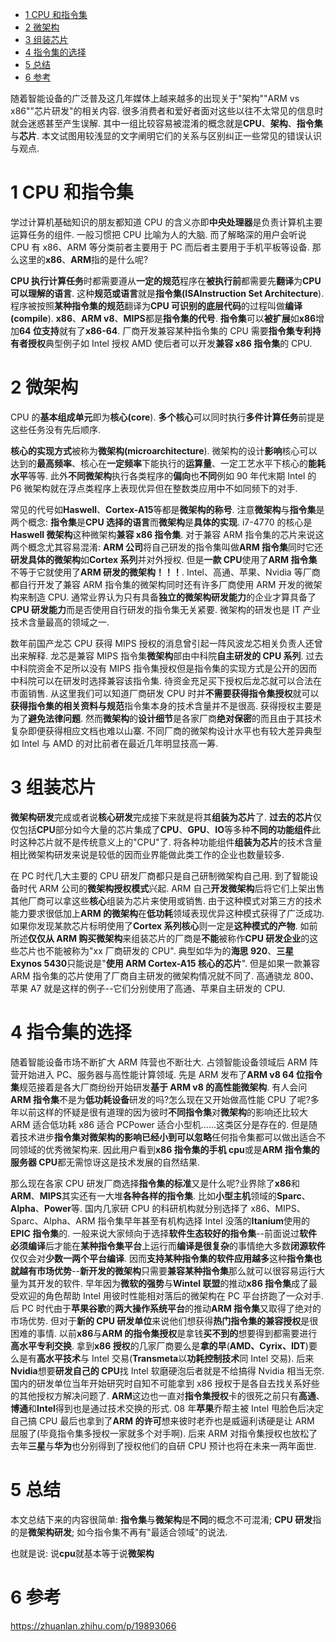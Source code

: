
<!-- @import "[TOC]" {cmd="toc" depthFrom=1 depthTo=6 orderedList=false} -->

<!-- code_chunk_output -->

- [1 CPU 和指令集](#1-cpu-和指令集)
- [2 微架构](#2-微架构)
- [3 组装芯片](#3-组装芯片)
- [4 指令集的选择](#4-指令集的选择)
- [5 总结](#5-总结)
- [6 参考](#6-参考)

<!-- /code_chunk_output -->

随着智能设备的广泛普及这几年媒体上越来越多的出现关于"架构""ARM vs x86""芯片研发"的相关内容. 很多消费者和爱好者面对这些以往不太常见的信息时就会迷惑甚至产生误解. 其中一组比较容易被混淆的概念就是**CPU**、**架构**、**指令集**与**芯片**. 本文试图用较浅显的文字阐明它们的关系与区别纠正一些常见的错误认识与观点.

# 1 CPU 和指令集

学过计算机基础知识的朋友都知道 CPU 的含义亦即**中央处理器**是负责计算机主要运算任务的组件. 一般习惯把 CPU 比喻为人的大脑. 而了解略深的用户会听说 CPU 有 x86、ARM 等分类前者主要用于 PC 而后者主要用于手机平板等设备. 那么这里的**x86**、**ARM**指的是什么呢?

**CPU 执行计算任务**时都需要遵从**一定的规范**程序在**被执行前**都需要先**翻译**为**CPU 可以理解的语言**. 这种**规范或语言**就是**指令集(ISAInstruction Set Architecture**). 程序被按照**某种指令集的规范**翻译为**CPU 可识别的底层代码**的过程叫做**编译(compile**). **x86**、**ARM v8**、**MIPS**都是**指令集的代号**. **指令集**可以**被扩展**如**x86**增加**64 位支持**就有了**x86\-64**. 厂商开发兼容某种指令集的 CPU 需要**指令集专利持有者授权**典型例子如 Intel 授权 AMD 使后者可以开发**兼容 x86 指令集**的 CPU.

# 2 微架构

CPU 的**基本组成单元**即为**核心(core**). **多个核心**可以同时执行**多件计算任务**前提是这些任务没有先后顺序.

**核心的实现方式**被称为**微架构(microarchitecture**). 微架构的设计**影响**核心可以达到的**最高频率**、核心在**一定频率**下能执行的**运算量**、一定工艺水平下核心的**能耗水平**等等. 此外**不同微架构**执行各类程序的**偏向**也**不同**例如 90 年代末期 Intel 的 P6 微架构就在浮点类程序上表现优异但在整数类应用中不如同频下的对手.

常见的代号如**Haswell**、**Cortex\-A15**等都是**微架构的称号**. 注意**微架构**与**指令集**是两个概念: **指令集**是**CPU 选择的语言**而**微架构**是**具体的实现**. i7\-4770 的核心是**Haswell 微架构**这种微架构**兼容 x86 指令集**. 对于兼容 ARM 指令集的芯片来说这两个概念尤其容易混淆: **ARM 公司**将自己研发的指令集叫做**ARM 指令集**同时它还**研发具体的微架构**如**Cortex 系列**并对外授权. 但是**一款 CPU**使用了**ARM 指令集**不等于它就使用了**ARM 研发的微架构！！！**. Intel、高通、苹果、Nvidia 等厂商都自行开发了兼容 ARM 指令集的微架构同时还有许多厂商使用 ARM 开发的微架构来制造 CPU. 通常业界认为只有具备**独立的微架构研发能力**的企业才算具备了**CPU 研发能力**而是否使用自行研发的指令集无关紧要. 微架构的研发也是 IT 产业技术含量最高的领域之一.

数年前国产龙芯 CPU 获得 MIPS 授权的消息曾引起一阵风波龙芯相关负责人还曾出来解释. 龙芯是兼容 MIPS 指令集**微架构**部由中科院**自主研发的 CPU 系列**. 过去中科院资金不足所以没有 MIPS 指令集授权但是指令集的实现方式是公开的因而中科院可以在研发时选择兼容该指令集. 待资金充足买下授权后龙芯就可以合法在市面销售. 从这里我们可以知道厂商研发 CPU 时并**不需要获得指令集授权**就可以**获得指令集的相关资料与规范**指令集本身的技术含量并不是很高. 获得授权主要是为了**避免法律问题**. 然而**微架构**的**设计细节**是各家厂商**绝对保密**的而且由于其技术复杂即便获得相应文档也难以山寨. 不同厂商的微架构设计水平也有较大差异典型如 Intel 与 AMD 的对比前者在最近几年明显技高一筹.

# 3 组装芯片

**微架构研发**完成或者说**核心研发**完成接下来就是将其**组装为芯片**了. **过去的芯片**仅仅包括**CPU**部分如今大量的芯片集成了**CPU**、**GPU**、**IO**等多种**不同的功能组件**此时这种芯片就不是传统意义上的"CPU"了. 将各种功能组件**组装为芯片**的技术含量相比微架构研发来说是较低的因而业界能做此类工作的企业也数量较多.

在 PC 时代几大主要的 CPU 研发厂商都只是自己研制微架构自己用. 到了智能设备时代 ARM 公司的**微架构授权模式**兴起. ARM 自己**开发微架构**后将它们上架出售其他厂商可以拿这些**核心**组装为芯片来使用或销售. 由于这种模式对第三方的技术能力要求很低加上**ARM 的微架构**在**低功耗**领域表现优异这种模式获得了广泛成功. 如果你发现某款芯片标明使用了**Cortex 系列核心**则一定是**这种模式的产物**. 如前所述**仅仅从 ARM 购买微架构**来组装芯片的厂商是**不能**被称作**CPU 研发企业**的这些芯片也不能被称为"xx 厂商研发的 CPU". 典型如华为的**海思 920**、**三星 Exynos 5430**只能说是"**使用 ARM Cortex\-A15 核心的芯片**". 但是如果一款兼容 ARM 指令集的芯片使用了厂商自主研发的微架构情况就不同了. 高通骁龙 800、苹果 A7 就是这样的例子--它们分别使用了高通、苹果自主研发的 CPU.

# 4 指令集的选择

随着智能设备市场不断扩大 ARM 阵营也不断壮大. 占领智能设备领域后 ARM 阵营开始进入 PC、服务器与高性能计算领域. 先是 ARM 发布了**ARM v8 64 位指令集**规范接着是各大厂商纷纷开始研发**基于 ARM v8 的高性能微架构**. 有人会问**ARM 指令集**不是为**低功耗设备**研发的吗?怎么现在又开始做高性能 CPU 了呢?多年以前这样的怀疑是很有道理的因为彼时**不同指令集**对**微架构**的影响还比较大 ARM 适合低功耗 x86 适合 PCPower 适合小型机......这类区分是存在的. 但是随着技术进步**指令集对微架构的影响已经小到可以忽略**任何指令集都可以做出适合不同领域的优秀微架构来. 因此用户看到**x86 指令集的手机 cpu**或是**ARM 指令集的服务器 CPU**都无需惊讶这是技术发展的自然结果.

那么现在各家 CPU 研发厂商选择**指令集的标准**又是什么呢?业界除了**x86**和**ARM**、**MIPS**其实还有一大堆**各种各样的指令集**. 比如**小型主机**领域的**Sparc**、**Alpha**、**Power**等. 国内几家研 CPU 的科研机构就分别选择了 x86、MIPS、Sparc、Alpha、ARM 指令集早年甚至有机构选择 Intel 没落的**Itanium**使用的**EPIC 指令集**的. 一般来说大家倾向于选择**软件生态较好的指令集**--前面说过**软件必须编译**后才能在**某种指令集平台**上运行而**编译是很复杂**的事情绝大多数**闭源软件**仅仅会对**少数一两个平台编译**. 因而**支持某种指令集的软件应用越多**这种**指令集也就越有市场优势**--**新开发的微架构**只需要**兼容某种指令集**那么就可以很容易运行大量为其开发的软件. 早年因为**微软的强势**与**Wintel 联盟**的推动**x86 指令集**成了最受欢迎的角色帮助 Intel 用彼时性能相对落后的微架构在 PC 平台挤跑了一众对手. 后 PC 时代由于**苹果谷歌**的**两大操作系统平台**的推动**ARM 指令集**又取得了绝对的市场优势. 但对于**新的 CPU 研发单位**来说他们想获得**热门指令集的兼容授权**是很困难的事情. 以前**x86**与**ARM 的指令集授权**是拿钱**买不到的**想要得到都需要进行**高水平专利交换**. 拿到**x86 授权**的几家厂商要么是**拿的早**(**AMD、Cyrix、IDT**)要么是有**高水平技术**与 Intel 交易(**Transmeta**以**功耗控制技术**同 Intel 交易). 后来**Nvidia**想要**研发自己的 CPU**找 Intel 软磨硬泡后者就是不给搞得 Nvidia 相当无奈. 国内的研发单位当年开始研究时自知不可能拿到 x86 授权于是各自去找关系好些的其他授权方解决问题了. **ARM**这边也一直对**指令集授权**卡的很死之前只有**高通**、**博通**和**Intel**得到也是通过技术交换的形式. 08 年**苹果**乔帮主被 Intel 甩脸色后决定自己搞 CPU 最后也拿到了**ARM 的许可**想来彼时老乔也是威逼利诱硬是让 ARM 屈服了(毕竟指令集多授权一家就多个对手啊). 后来 ARM 对指令集授权也放松了去年**三星**与**华为**也分别得到了授权他们的自研 CPU 预计也将在未来一两年面世.

# 5 总结

本文总结下来的内容很简单: **指令集**与**微架构**是**不同**的概念不可混淆; **CPU 研发**指的是**微架构研发**; 如今指令集不再有"最适合领域"的说法.

也就是说: 说**cpu**就基本等于说**微架构**

# 6 参考

https://zhuanlan.zhihu.com/p/19893066